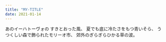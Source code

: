 ```yaml
---
title: "MY-TITLE"
date: 2021-01-14
---
```

あのイーハトーヴォの
すきとおった風、
夏でも底に冷たさをもつ青いそら、
うつくしい森で飾られたモリーオ市、
郊外のぎらぎらひかる草の波。
